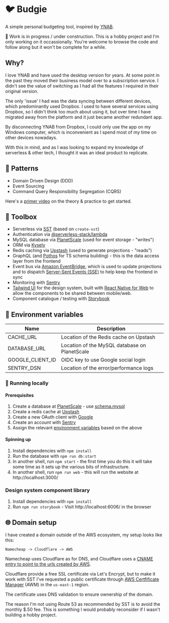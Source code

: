 # 🐦 Budgie

A simple personal budgeting tool, inspired by [YNAB](https://www.youneedabudget.com/).

🚧 Work is in progress / under construction. This is a hobby project and I'm only working on it occassionally. You're welcome to browse the code and follow along but it won't be complete for a while.

## Why?

I love YNAB and have used the desktop version for years. At some point in the past they moved their business model over to a subscription service. I didn't see the value of switching as I had all the features I required in their original version.

The only 'issue' I had was the data syncing between different devices, which predominantly used Dropbox. I used to have several services using Dropbox, so I didn't think too much about using it, but over time I have migrated away from the platform and it just became another redundant app.

By disconnecting YNAB from Dropbox, I could only use the app on my Windows computer, which is inconvenient as I spend most of my time on other devices nowadays.

With this in mind, and as I was looking to expand my knowledge of serverless & other tech, I thought it was an ideal product to replicate.

## 🧠 Patterns

- Domain Driven Design (DDD)
- Event Sourcing
- Command Query Responsibility Segregation (CQRS)

Here's a [primer video](https://www.youtube.com/watch?v=rolfJR9ERxo) on the theory & practice to get started.

## 🧰 Toolbox

- Serverless via [SST](https://sst.dev) (based on `create-sst`)
- Authentication via [@serverless-stack/lambda](https://github.com/serverless-stack/sst/tree/lambda/packages/lambda)
- MySQL database via [PlanetScale](https://planetscale.com) (used for event storage - "writes")
- ORM via [Kysely](https://koskimas.github.io/kysely)
- Redis caching via [Upstash](https://upstash.com) (used to generate projections - "reads")
- GraphQL (and [Pothos](https://pothos-graphql.dev) for TS schema building) - this is the data access layer from the frontend
- Event bus via [Amazon EventBridge](https://aws.amazon.com/eventbridge), which is used to update projections and to dispatch [Server-Sent Events (SSE)](https://en.wikipedia.org/wiki/Server-sent_events) to help keep the frontend in sync
- Monitoring with [Sentry](https://sentry.io)
- [Tailwind UI](https://tailwindui.com) for the design system, built with [React Native for Web](https://necolas.github.io/react-native-web) to allow the components to be shared between mobile/web.
- Component catalogue / testing with [Storybook](https://storybook.js.org)

## 🔧 Environment variables

| Name             | Description                                   |
| ---------------- | --------------------------------------------- |
| CACHE_URL        | Location of the Redis cache on Upstash        |
| DATABASE_URL     | Location of the MySQL database on PlanetScale |
| GOOGLE_CLIENT_ID | OIDC key to use Google social login           |
| SENTRY_DSN       | Location of the error/performance logs        |

### 🔌 Running locally

#### Prerequisites

1. Create a database at [PlanetScale](https://planetscale.com) - use [schema.mysql](./schema.mysql)
2. Create a redis cache at [Upstash](https://upstash.com)
3. Create a new OAuth client with [Google](https://console.cloud.google.com/apis/credentials/oauthclient)
4. Create an account with [Sentry](https://sentry.io)
5. Assign the relevant [environment variables](https://github.com/artdevgame/budgie#--environment-variables) based on the above

#### Spinning up

1. Install dependencies with `npm install`
2. Run the database with `npm run db:start`
3. In another shell, run `npm start` - the first time you do this it will take some time as it sets up the various bits of infrastructure.
4. In another shell, run `npm run web` - this will run the website at http://localhost:3000/

### Design system component library

1. Install dependencies with `npm install`
2. Run `npm run storybook` - Visit http://localhost:6006/ in the browser

## 🌐 Domain setup

I have created a domain outside of the AWS ecosystem, my setup looks like this:

```
Namecheap -> Cloudflare -> AWS
```

Namecheap uses Cloudflare as for DNS, and Cloudflare uses a [CNAME entry to point to the urls created by AWS](https://stackoverflow.com/a/61866193/349755).

Cloudflare provide a free SSL certificate via Let's Encrypt, but to make it work with SST I've requested a public certificate through [AWS Certfificate Manager](https://us-east-1.console.aws.amazon.com/acm/home?region=us-east-1#/certificates/list) (AWM) in the `us-east-1` region.

The certificate uses DNS validation to ensure ownership of the domain.

The reason I'm not using Route 53 as recommended by SST is to avoid the monthly $.50 fee. This is something I would probably reconsider if I wasn't building a hobby project.
